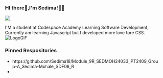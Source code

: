 ### HI there👋,I'm Sedima!👩‍💻
<img src=![IMG_20230605_142032](https://github.com/user-attachments/assets/ba8c7fcc-4427-449b-acbb-ab4987540f48)>


I'M a student at Codespace Academy Learning  Software Development,
Currently am learning Javascript but I developed more love fore CSS.![LogoGIF](https://github.com/user-attachments/assets/101d24c8-3d18-4b7a-99a1-908b98fbaf7f)

### Pinned Respositories
<ul>
<li>https://github.com/Sedima18/Module_9R_SEDMOH24033_PT2409_Group-A_Sedima-Mohale_SDF09_R</li>
<li></li>
</ul>
